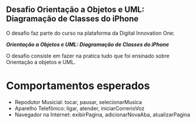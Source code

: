 ## Desafio Orientação a Objetos e UML: Diagramação de Classes do iPhone

O desafio faz parte do curso na plataforma da Digital Innovation One:

__*Orientação a Objetos e UML: Diagramação de Classes do iPhone*__

O desafio consiste em fazer na pratica tudo que foi ensinado sobre Orientação a objetos e UML.

# Comportamentos esperados

- Repodutor Musicial: tocar, pausar, selecionarMusica
- Aparelho Telefônico: ligar, atender, iniciarCorrerioVoz
- Navegador na Internet: exibirPagina, adicionarNovaAba, atualizarPagina